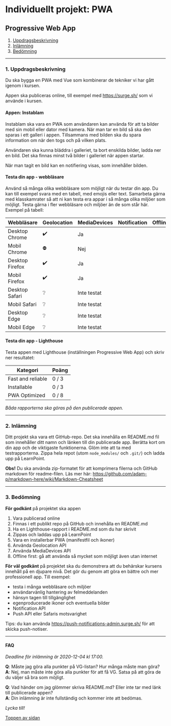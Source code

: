 # Individuellt projekt: PWA
## Progressive Web App

1. [Uppdragsbeskrivning](#1-uppdragsbeskrivning)
1. [Inlämning](#2-inlämning)
1. [Bedömning](#3-bedömning)

---
### 1. Uppdragsbeskrivning
Du ska bygga en PWA med Vue som kombinerar de tekniker vi har gått igenom i kursen.

Appen ska publiceras online, till exempel med https://surge.sh/ som vi använde i kursen.

#### Appen: Instablam
Instablam ska vara en PWA som användaren kan använda för att ta bilder med sin mobil eller dator med kamera. När man tar en bild så ska den sparas i ett galleri i appen. Tillsammans med bilden ska du spara information om när den togs och på vilken plats.

Användaren ska kunna bläddra i galleriet, ta bort enskilda bilder, ladda ner en bild. Det ska finnas minst två bilder i galleriet när appen startar.

När man tagit en bild kan en notifiering visas, som innehåller bilden.

#### Testa din app - webbläsare
Använd så många olika webbläsare som möjligt när du testar din app. Du kan till exempel svara med en tabell, med emojis eller text. Samarbeta gärna med klasskamrater så att ni kan testa era appar i så många olika miljöer som möjligt.
Testa gärna i fler webbläsare och miljöer än de som står här. Exempel på tabell:

|Webbläsare      |Geolocation |MediaDevices |Notification |Offline |Push |
|----------------|--------|-|-|-|-|
|Desktop Chrome  |✔️| Ja |
|Mobil Chrome    |⛔| Nej |
|Desktop Firefox |✔️| Ja |
|Mobil   Firefox |✔️| Ja |
|Desktop Safari  |❔|Inte testat|
|Mobil   Safari  |❔|Inte testat|
|Desktop Edge    |❔|Inte testat|
|Mobil   Edge    |❔|Inte testat|

#### Testa din app - Lighthouse
Testa appen med Lighthouse (inställningen Progressive Web App) och skriv ner resultatet:

|Kategori |Poäng |
|-|-|
|Fast and reliable | 0 / 3 |
|Installable | 0 / 3 |
|PWA Optimized | 0 / 8 |

*Båda rapporterna ska göras på den publicerade appen.*


---
### 2. Inlämning
Ditt projekt ska vara ett GitHub-repo. Det ska innehålla en README.md fil som innehåller ditt namn och länken till din publicerade app. Berätta kort om din app och de viktigaste funktionerna. Glöm inte att ta med testrapporterna. Zippa hela repot (utom `node_modules/` och `.git/`) och ladda upp på LearnPoint.

**Obs!** Du ska använda zip-formatet för att komprimera filerna och GitHub markdown för readme-filen. Läs mer här: https://github.com/adam-p/markdown-here/wiki/Markdown-Cheatsheet


---
### 3. Bedömning
**För godkänt** på projektet ska appen
1. Vara publicerad online
1. Finnas i ett publikt repo på GitHub och innehålla en README.md
1. Ha en Lighthouse-rapport i README.md som du har skrivit
1. Zippas och laddas upp på LearnPoint
1. Vara en installerbar PWA (manifestfil och ikoner)
1. Använda Geolocation API
1. Använda MediaDevices API
1. Offline first: gå att använda så mycket som möjligt även utan internet

**För väl godkänt** på projektet ska du demonstrera att du behärskar kursens innehåll på en djupare nivå. Det gör du genom att göra en bättre och mer professionell app. Till exempel:
+ testa i många webbläsare och miljöer
+ användarvänlig hantering av felmeddelanden
+ hänsyn tagen till tillgänglighet
+ egenproducerade ikoner och eventuella bilder
+ Notification API
+ Push API eller Safaris motsvarighet

Tips: du kan använda https://push-notifications-admin.surge.sh/ för att skicka push-notiser.


---
#### FAQ
*Deadline för inlämning är 2020-12-04 kl 17:00.*

**Q**: Måste jag göra alla punkter på VG-listan? Hur många måste man göra?<br>
**A**: Nej, man måste inte göra alla punkter för att få VG. Satsa på att göra de du väljer så bra som möjligt.

**Q**: Vad händer om jag glömmer skriva README.md? Eller inte tar med länk till publicerade appen? <br>
**A**: Din inlämning är inte fullständig och kommer inte att bedömas.


*Lycka till!*

[Toppen av sidan](#1-introduktion)
